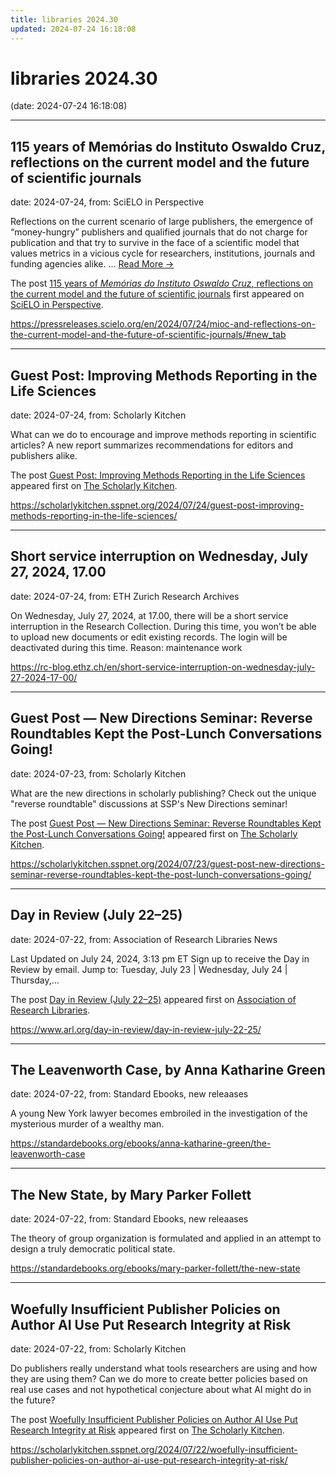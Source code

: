 ```yaml
---
title: libraries 2024.30
updated: 2024-07-24 16:18:08
---
```


# libraries 2024.30

(date: 2024-07-24 16:18:08)

---

## 115 years of Memórias do Instituto Oswaldo Cruz, reflections on the current model and the future of scientific journals

date: 2024-07-24, from: SciELO in Perspective

<p>Reflections on the current scenario of large publishers, the emergence of “money-hungry” publishers and qualified journals that do not charge for publication and that try to survive in the face of a scientific model that values metrics in a vicious cycle for researchers, institutions, journals and funding agencies alike. <span class="ellipsis">&#8230;</span> <span class="more-link-wrap"><a href="https://pressreleases.scielo.org/en/2024/07/24/mioc-and-reflections-on-the-current-model-and-the-future-of-scientific-journals/#new_tab" class="more-link"><span>Read More &#8594;</span></a></span></p>
<p>The post <a href="https://pressreleases.scielo.org/en/2024/07/24/mioc-and-reflections-on-the-current-model-and-the-future-of-scientific-journals/#new_tab">115 years of <em>Memórias do Instituto Oswaldo Cruz</em>, reflections on the current model and the future of scientific journals</a> first appeared on <a href="https://blog.scielo.org/en">SciELO in Perspective</a>.</p> 

<https://pressreleases.scielo.org/en/2024/07/24/mioc-and-reflections-on-the-current-model-and-the-future-of-scientific-journals/#new_tab>

---

## Guest Post: Improving Methods Reporting in the Life Sciences

date: 2024-07-24, from: Scholarly Kitchen

<p>What can we do to encourage and improve methods reporting in scientific articles? A new report summarizes recommendations for editors and publishers alike.</p>
<p>The post <a href="https://scholarlykitchen.sspnet.org/2024/07/24/guest-post-improving-methods-reporting-in-the-life-sciences/">Guest Post: Improving Methods Reporting in the Life Sciences</a> appeared first on <a href="https://scholarlykitchen.sspnet.org">The Scholarly Kitchen</a>.</p>
 

<https://scholarlykitchen.sspnet.org/2024/07/24/guest-post-improving-methods-reporting-in-the-life-sciences/>

---

## Short service interruption on Wednesday, July 27, 2024, 17.00

date: 2024-07-24, from: ETH Zurich Research Archives

On Wednesday, July 27, 2024, at 17.00, there will be a short service interruption in the Research Collection. During this time, you won’t be able to upload new documents or edit existing records. The login will be deactivated during this time. Reason: maintenance work<img src="https://analytics.library.ethz.ch/piwik.php?idsite=1&amp;rec=1&amp;url=https%3A%2F%2Frc-blog.ethz.ch%2Fen%2Fshort-service-interruption-on-wednesday-july-27-2024-17-00%2F&amp;action_name=Short+service+interruption+on+Wednesday%2C+July+27%2C+2024%2C+17.00&amp;urlref=https%3A%2F%2Frc-blog.ethz.ch%2Fen%2Ffeed%2F" style="border:0;width:0;height:0" width="0" height="0" alt="" /> 

<https://rc-blog.ethz.ch/en/short-service-interruption-on-wednesday-july-27-2024-17-00/>

---

## Guest Post — New Directions Seminar: Reverse Roundtables Kept the Post-Lunch Conversations Going!

date: 2024-07-23, from: Scholarly Kitchen

<p>What are the new directions in scholarly publishing? Check out the unique "reverse roundtable" discussions at SSP's New Directions seminar!</p>
<p>The post <a href="https://scholarlykitchen.sspnet.org/2024/07/23/guest-post-new-directions-seminar-reverse-roundtables-kept-the-post-lunch-conversations-going/">Guest Post &#8212; New Directions Seminar: Reverse Roundtables Kept the Post-Lunch Conversations Going!</a> appeared first on <a href="https://scholarlykitchen.sspnet.org">The Scholarly Kitchen</a>.</p>
 

<https://scholarlykitchen.sspnet.org/2024/07/23/guest-post-new-directions-seminar-reverse-roundtables-kept-the-post-lunch-conversations-going/>

---

## Day in Review (July 22–25)

date: 2024-07-22, from: Association of Research Libraries News

<p>Last Updated on July 24, 2024, 3:13 pm ET Sign up to receive the Day in Review by email. Jump to: Tuesday, July 23 &#124; Wednesday, July 24 &#124; Thursday,...</p>
<p>The post <a href="https://www.arl.org/day-in-review/day-in-review-july-22-25/">Day in Review (July 22–25)</a> appeared first on <a href="https://www.arl.org">Association of Research Libraries</a>.</p>
 

<https://www.arl.org/day-in-review/day-in-review-july-22-25/>

---

## The Leavenworth Case, by Anna Katharine Green

date: 2024-07-22, from: Standard Ebooks, new releaases

A young New York lawyer becomes embroiled in the investigation of the mysterious murder of a wealthy man. 

<https://standardebooks.org/ebooks/anna-katharine-green/the-leavenworth-case>

---

## The New State, by Mary Parker Follett

date: 2024-07-22, from: Standard Ebooks, new releaases

The theory of group organization is formulated and applied in an attempt to design a truly democratic political state. 

<https://standardebooks.org/ebooks/mary-parker-follett/the-new-state>

---

## Woefully Insufficient Publisher Policies on Author AI Use Put Research Integrity at Risk

date: 2024-07-22, from: Scholarly Kitchen

<p>Do publishers really understand what tools researchers are using and how they are using them? Can we do more to create better policies based on real use cases and not hypothetical conjecture about what AI might do in the future?</p>
<p>The post <a href="https://scholarlykitchen.sspnet.org/2024/07/22/woefully-insufficient-publisher-policies-on-author-ai-use-put-research-integrity-at-risk/">Woefully Insufficient Publisher Policies on Author AI Use Put Research Integrity at Risk</a> appeared first on <a href="https://scholarlykitchen.sspnet.org">The Scholarly Kitchen</a>.</p>
 

<https://scholarlykitchen.sspnet.org/2024/07/22/woefully-insufficient-publisher-policies-on-author-ai-use-put-research-integrity-at-risk/>

